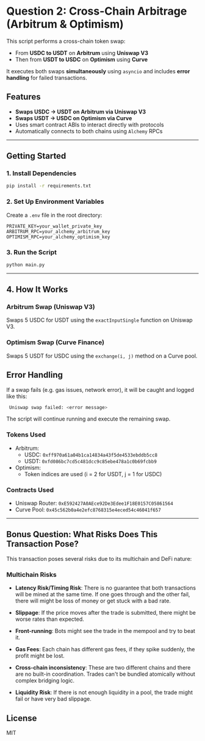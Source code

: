# Question 2: Cross-Chain Arbitrage (Arbitrum & Optimism)

This script performs a cross-chain token swap:

- From **USDC to USDT** on **Arbitrum** using **Uniswap V3**
- Then from **USDT to USDC** on **Optimism** using **Curve**

It executes both swaps **simultaneously** using `asyncio` and includes **error handling** for failed transactions.

## Features

- **Swaps USDC -> USDT on Arbitrum via Uniswap V3**
- **Swaps USDT -> USDC on Optimism via Curve**
- Uses smart contract ABIs to interact directly with protocols
- Automatically connects to both chains using `Alchemy` RPCs

---

## Getting Started

### 1. Install Dependencies

```bash
pip install -r requirements.txt
```

### 2. Set Up Environment Variables

Create a `.env` file in the root directory:

```env
PRIVATE_KEY=your_wallet_private_key
ARBITRUM_RPC=your_alchemy_arbitrum_key
OPTIMISM_RPC=your_alchemy_optimism_key
```

### 3. Run the Script

```bash
python main.py
```

---

## 4. How It Works

### Arbitrum Swap (Uniswap V3)

Swaps 5 USDC for USDT using the `exactInputSingle` function on Uniswap V3.

### Optimism Swap (Curve Finance)

Swaps 5 USDT for USDC using the `exchange(i, j)` method on a Curve pool.

## Error Handling

If a swap fails (e.g. gas issues, network error), it will be caught and logged like this:

```bash
 Uniswap swap failed: <error message>
```

The script will continue running and execute the remaining swap.

### Tokens Used

- Arbitrum:
  - USDC: `0xff970a61a04b1ca14834a43f5de4533ebddb5cc8`
  - USDT: `0xfd086bc7cd5c481dcc9c85ebe478a1c0b69fcbb9`
- Optimism:
  - Token indices are used (i = 2 for USDT, j = 1 for USDC)

### Contracts Used

- Uniswap Router: `0xE592427A0AEce92De3Edee1F18E0157C05861564`
- Curve Pool: `0x45c562b0a4e2efc8768315e4eced54c46041f657`

---

## Bonus Question: What Risks Does This Transaction Pose?

This transaction poses several risks due to its multichain and DeFi nature:

### Multichain Risks

- **Latency Risk/Timing Risk**: There is no guarantee that both transactions will be mined at the same time. If one goes through and the other fail, there will might be loss of money or get stuck with a bad rate.

- **Slippage**: If the price moves after the trade is submitted, there might be worse rates than expected.

- **Front-running**: Bots might see the trade in the mempool and try to beat it.

- **Gas Fees**: Each chain has different gas fees, if they spike suddenly, the profit might be lost.

- **Cross-chain inconsistency**: These are two different chains and there are no built-in coordination. Trades can't be bundled atomically without complex bridging logic.

- **Liquidity Risk**: If there is not enough liquidity in a pool, the trade might fail or have very bad slippage.

## License

MIT
